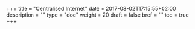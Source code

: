 +++
title = "Centralised Internet"
date = 2017-08-02T17:15:55+02:00
description = ""
type = "doc"
weight = 20
draft = false
bref = ""
toc = true
+++
